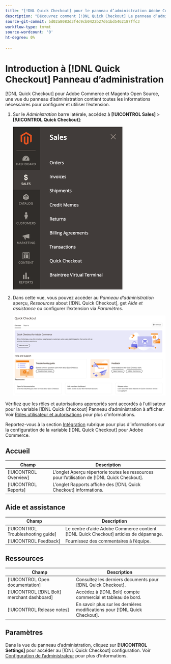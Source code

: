 ```yaml
---
title: "[!DNL Quick Checkout] pour le panneau d’administration Adobe Commerce"
description: "Découvrez comment [!DNL Quick Checkout] Le panneau d’administration peut vous aider à intégrer, configurer et visualiser l’extension."
source-git-commit: bd02a8083d3f4c9cb0422b27d61bd5462187ffc3
workflow-type: tm+mt
source-wordcount: '0'
ht-degree: 0%

---
```



# Introduction à [!DNL Quick Checkout] Panneau d’administration

[!DNL Quick Checkout] pour Adobe Commerce et Magento Open Source, une vue du panneau d’administration contient toutes les informations nécessaires pour configurer et utiliser l’extension.

1. Sur le _Administration_ barre latérale, accédez à **[!UICONTROL Sales]** > **[!UICONTROL Quick Checkout]**:

   ![Menu Passage en caisse rapide](assets/sales-quickcheckout.png)

1. Dans cette vue, vous pouvez accéder au _Panneau d’administration_ aperçu, _Ressources_ about [!DNL Quick Checkout], get _Aide et assistance_ ou configurer l’extension via _Paramètres_.

   ![Menu Passage en caisse rapide](assets/admin-panel-view.png)

Vérifiez que les rôles et autorisations appropriés sont accordés à l’utilisateur pour la variable [!DNL Quick Checkout] Panneau d’administration à afficher. Voir [Rôles utilisateur et autorisations](../quick-checkout/user-roles-setup.md) pour plus d’informations.

Reportez-vous à la section [Intégration](../quick-checkout/onboarding.md) rubrique pour plus d’informations sur la configuration de la variable [!DNL Quick Checkout] pour Adobe Commerce.

## Accueil

| Champ | Description |
|---|---|
| [!UICONTROL Overview] | L’onglet Aperçu répertorie toutes les ressources pour l’utilisation de [!DNL Quick Checkout]. |
| [!UICONTROL Reports] | L’onglet Rapports affiche des [!DNL Quick Checkout] informations. |

## Aide et assistance

| Champ | Description |
|---|---|
| [!UICONTROL Troubleshooting guide] | Le centre d’aide Adobe Commerce contient [!DNL Quick Checkout] articles de dépannage. |
| [!UICONTROL Feedback] | Fournissez des commentaires à l’équipe. |

## Ressources

| Champ | Description |
|---|---|
| [!UICONTROL Open documentation] | Consultez les derniers documents pour [!DNL Quick Checkout]. |
| [!UICONTROL [!DNL Bolt] merchant dashboard] | Accédez à [!DNL Bolt] compte commercial et tableau de bord. |
| [!UICONTROL Release notes] | En savoir plus sur les dernières modifications pour [!DNL Quick Checkout]. |

## Paramètres

Dans la vue du panneau d’administration, cliquez sur **[!UICONTROL Settings]** pour accéder au [!DNL Quick Checkout] configuration. Voir [Configuration de l’administrateur](onboarding.md#complete-admin-configuration) pour plus d’informations.